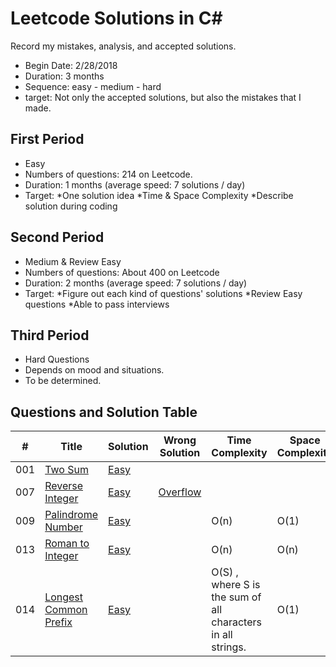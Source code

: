 # Leetcode Solutions in C#
Record my mistakes, analysis, and accepted solutions.

- Begin Date: 2/28/2018
- Duration: 3 months
- Sequence: easy - medium - hard
- target: Not only the accepted solutions, but also the mistakes that I made.


## First Period
- Easy
- Numbers of questions: 214 on Leetcode.
- Duration: 1 months (average speed: 7 solutions / day)
- Target: 
*One solution idea
*Time & Space Complexity
*Describe solution during coding


## Second Period
- Medium & Review Easy
- Numbers of questions: About 400 on Leetcode
- Duration: 2 months (average speed: 7 solutions / day)
- Target: 
*Figure out each kind of questions' solutions
*Review Easy questions
*Able to pass interviews

## Third Period
- Hard Questions
- Depends on mood and situations.
- To be determined.

## Questions and Solution Table
|  #  | Title | Solution | Wrong Solution | Time Complexity| Space Complexity |
| --- | ----- | -------- | -------------- | -------------- | ---------------- |
| 001 | [Two Sum](https://leetcode.com/problems/two-sum/description/) | [Easy](./Easy/001-TwoSum.cs) |  | | |
| 007 | [Reverse Integer](https://leetcode.com/problems/reverse-integer/description/) | [Easy](./Easy/007-ReverseInteger.cs) | [Overflow](./Easy/007-ReverseInteger-Wrong.cs) | | |
| 009 | [Palindrome Number](https://leetcode.com/problems/palindrome-number/description/) | [Easy](./Easy/009-PalindromeNumber.cs) | | O(n) | O(1) |
| 013 | [Roman to Integer](https://leetcode.com/problems/roman-to-integer/description/) | [Easy](./Easy/013-RomanToInteger.cs) | | O(n) | O(n)|
| 014 | [Longest Common Prefix](https://leetcode.com/problems/longest-common-prefix/description/) | [Easy](./Easy/014-LongestCommonPrefix.cs) | | O(S) , where S is the sum of all characters in all strings. | O(1) |
